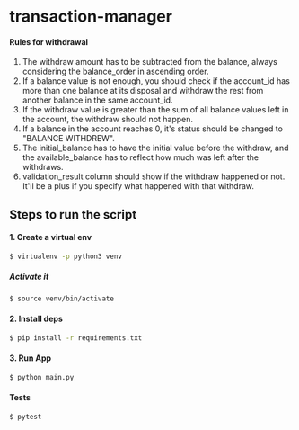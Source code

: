 # transaction-manager

#### Rules for withdrawal 
1. The withdraw amount has to be subtracted from the balance, always considering the
balance_order in ascending order.
1. If a balance value is not enough, you should check if the account_id has more
than one balance at its disposal and withdraw the rest from another balance in
the same account_id.
2. If the withdraw value is greater than the sum of all balance values left in the
account, the withdraw should not happen.
3. If a balance in the account reaches 0, it's status should be changed to "BALANCE
WITHDREW".
4. The initial_balance has to have the initial value before the withdraw, and the
available_balance has to reflect how much was left after the withdraws.
5. validation_result column should show if the withdraw happened or not. It'll be
a plus if you specify what happened with that withdraw.

## Steps to run the script

#### 1. Create a virtual env
```bash
$ virtualenv -p python3 venv
```
##### Activate it
```bash
$ source venv/bin/activate
```

#### 2. Install deps
```bash
$ pip install -r requirements.txt
```

#### 3. Run App
```bash
$ python main.py
```

#### Tests
```bash
$ pytest
```